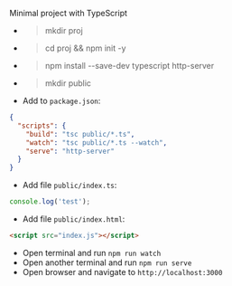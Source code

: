 Minimal project with TypeScript

- >mkdir proj
- >cd proj && npm init -y
- >npm install --save-dev typescript http-server
- >mkdir public
- Add to `package.json`:

```json
{
  "scripts": {
    "build": "tsc public/*.ts",
    "watch": "tsc public/*.ts --watch",
    "serve": "http-server"
  }
}
```

- Add file `public/index.ts`:

```typescript
console.log('test');
```

- Add file `public/index.html`:

```html
<script src="index.js"></script>
```

- Open terminal and run `npm run watch`
- Open another terminal and run `npm run serve`
- Open browser and navigate to `http://localhost:3000`